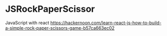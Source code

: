 # JSRockPaperScissor
JavaScript with react https://hackernoon.com/learn-react-js-how-to-build-a-simple-rock-paper-scissors-game-b57ca663ec02
